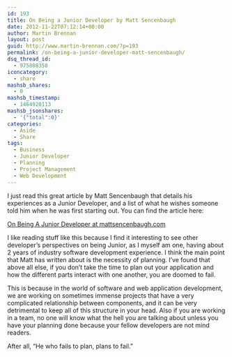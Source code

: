 ```yaml
---
id: 193
title: On Being a Junior Developer by Matt Sencenbaugh
date: 2012-11-22T07:12:14+00:00
author: Martin Brennan
layout: post
guid: http://www.martin-brennan.com/?p=193
permalink: /on-being-a-junior-developer-matt-sencenbaugh/
dsq_thread_id:
  - 975808358
iconcategory:
  - share
mashsb_shares:
  - 0
mashsb_timestamp:
  - 1464920113
mashsb_jsonshares:
  - '{"total":0}'
categories:
  - Aside
  - Share
tags:
  - Business
  - Junior Developer
  - Planning
  - Project Management
  - Web Development
---
```

I just read this great article by Matt Sencenbaugh that details his experiences as a Junior Developer, and a list of what he wishes someone told him when he was first starting out. You can find the article here:

[On Being A Junior Developer at mattsencenbaugh.com](http://mattsencenbaugh.com/on-being-a-junior-developer/)

I like reading stuff like this because I find it interesting to see other developer&#8217;s perspectives on being Junior, as I myself am one, having about 2 years of industry software development experience. I think the main point that Matt has written about is the necessity of planning. I&#8217;ve found that above all else, if you don&#8217;t take the time to plan out your application and how the different parts interact with one another, you are doomed to fail.

This is because in the world of software and web application development, we are working on sometimes immense projects that have a very complicated relationship between components, and it can be very detrimental to keep all of this structure in your head. Also if you are working in a team, no one will know what the hell you are talking about unless you have your planning done because your fellow developers are not mind readers.

After all, &#8220;He who fails to plan, plans to fail.&#8221;
